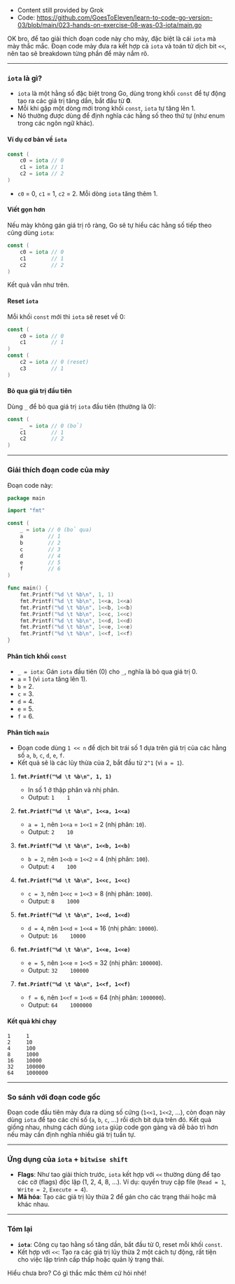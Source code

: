 - Content still provided by Grok
- Code: https://github.com/GoesToEleven/learn-to-code-go-version-03/blob/main/023-hands-on-exercise-08-was-03-iota/main.go

OK bro, để tao giải thích đoạn code này cho mày, đặc biệt là cái `iota` mà mày thắc mắc. Đoạn code mày đưa ra kết hợp cả `iota` và toán tử dịch bit `<<`, nên tao sẽ breakdown từng phần để mày nắm rõ.

---

### `iota` là gì?
- `iota` là một hằng số đặc biệt trong Go, dùng trong khối `const` để tự động tạo ra các giá trị tăng dần, bắt đầu từ **0**.
- Mỗi khi gặp một dòng mới trong khối `const`, `iota` tự tăng lên 1.
- Nó thường được dùng để định nghĩa các hằng số theo thứ tự (như enum trong các ngôn ngữ khác).

#### Ví dụ cơ bản về `iota`
```go
const (
    c0 = iota // 0
    c1 = iota // 1
    c2 = iota // 2
)
```
- `c0` = 0, `c1` = 1, `c2` = 2. Mỗi dòng `iota` tăng thêm 1.

#### Viết gọn hơn
Nếu mày không gán giá trị rõ ràng, Go sẽ tự hiểu các hằng số tiếp theo cũng dùng `iota`:
```go
const (
    c0 = iota // 0
    c1        // 1
    c2        // 2
)
```
Kết quả vẫn như trên.

#### Reset `iota`
Mỗi khối `const` mới thì `iota` sẽ reset về 0:
```go
const (
    c0 = iota // 0
    c1        // 1
)
const (
    c2 = iota // 0 (reset)
    c3        // 1
)
```

#### Bỏ qua giá trị đầu tiên
Dùng `_` để bỏ qua giá trị `iota` đầu tiên (thường là 0):
```go
const (
    _  = iota // 0 (bỏ)
    c1        // 1
    c2        // 2
)
```

---

### Giải thích đoạn code của mày
Đoạn code này:
```go
package main

import "fmt"

const (
    _ = iota // 0 (bỏ qua)
    a        // 1
    b        // 2
    c        // 3
    d        // 4
    e        // 5
    f        // 6
)

func main() {
    fmt.Printf("%d \t %b\n", 1, 1)
    fmt.Printf("%d \t %b\n", 1<<a, 1<<a)
    fmt.Printf("%d \t %b\n", 1<<b, 1<<b)
    fmt.Printf("%d \t %b\n", 1<<c, 1<<c)
    fmt.Printf("%d \t %b\n", 1<<d, 1<<d)
    fmt.Printf("%d \t %b\n", 1<<e, 1<<e)
    fmt.Printf("%d \t %b\n", 1<<f, 1<<f)
}
```

#### Phân tích khối `const`
- `_ = iota`: Gán `iota` đầu tiên (0) cho `_`, nghĩa là bỏ qua giá trị 0.
- `a` = 1 (vì `iota` tăng lên 1).
- `b` = 2.
- `c` = 3.
- `d` = 4.
- `e` = 5.
- `f` = 6.

#### Phân tích `main`
- Đoạn code dùng `1 << n` để dịch bit trái số 1 dựa trên giá trị của các hằng số `a`, `b`, `c`, `d`, `e`, `f`.
- Kết quả sẽ là các lũy thừa của 2, bắt đầu từ `2^1` (vì `a = 1`).

1. **`fmt.Printf("%d \t %b\n", 1, 1)`**
   - In số 1 ở thập phân và nhị phân.
   - Output: `1    1`

2. **`fmt.Printf("%d \t %b\n", 1<<a, 1<<a)`**
   - `a = 1`, nên `1<<a` = `1<<1` = 2 (nhị phân: `10`).
   - Output: `2    10`

3. **`fmt.Printf("%d \t %b\n", 1<<b, 1<<b)`**
   - `b = 2`, nên `1<<b` = `1<<2` = 4 (nhị phân: `100`).
   - Output: `4    100`

4. **`fmt.Printf("%d \t %b\n", 1<<c, 1<<c)`**
   - `c = 3`, nên `1<<c` = `1<<3` = 8 (nhị phân: `1000`).
   - Output: `8    1000`

5. **`fmt.Printf("%d \t %b\n", 1<<d, 1<<d)`**
   - `d = 4`, nên `1<<d` = `1<<4` = 16 (nhị phân: `10000`).
   - Output: `16    10000`

6. **`fmt.Printf("%d \t %b\n", 1<<e, 1<<e)`**
   - `e = 5`, nên `1<<e` = `1<<5` = 32 (nhị phân: `100000`).
   - Output: `32    100000`

7. **`fmt.Printf("%d \t %b\n", 1<<f, 1<<f)`**
   - `f = 6`, nên `1<<f` = `1<<6` = 64 (nhị phân: `1000000`).
   - Output: `64    1000000`

#### Kết quả khi chạy
```
1     1
2     10
4     100
8     1000
16    10000
32    100000
64    1000000
```

---

### So sánh với đoạn code gốc
Đoạn code đầu tiên mày đưa ra dùng số cứng (`1<<1`, `1<<2`, ...), còn đoạn này dùng `iota` để tạo các chỉ số (`a`, `b`, `c`, ...) rồi dịch bit dựa trên đó. Kết quả giống nhau, nhưng cách dùng `iota` giúp code gọn gàng và dễ bảo trì hơn nếu mày cần định nghĩa nhiều giá trị tuần tự.

---

### Ứng dụng của `iota` + `bitwise shift`
- **Flags**: Như tao giải thích trước, `iota` kết hợp với `<<` thường dùng để tạo các cờ (flags) độc lập (1, 2, 4, 8, ...). Ví dụ: quyền truy cập file (`Read = 1`, `Write = 2`, `Execute = 4`).
- **Mã hóa**: Tạo các giá trị lũy thừa 2 để gán cho các trạng thái hoặc mã khác nhau.

---

### Tóm lại
- **`iota`**: Công cụ tạo hằng số tăng dần, bắt đầu từ 0, reset mỗi khối `const`.
- Kết hợp với `<<`: Tạo ra các giá trị lũy thừa 2 một cách tự động, rất tiện cho việc lập trình cấp thấp hoặc quản lý trạng thái.

Hiểu chưa bro? Có gì thắc mắc thêm cứ hỏi nhé!